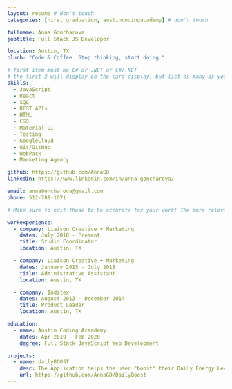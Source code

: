```yaml
---
layout: resume # don't touch
categories: [hire, graduation, austincodingacademy] # don't touch

fullname: Anna Goncharova
jobtitle: Full Stack JS Developer

location: Austin, TX
blurb: "Code & Coffee. Stop thinking, start doing."

# first item must be C# or .NET or C#/.NET
# the first 3 will display on the card display, but list as many as you want, they will be visible on your hire page
skills:
  - JavaScript
  - React
  - SQL
  - REST APIs
  - HTML
  - CSS
  - Material-UI
  - Testing
  - GoogleCloud
  - Git/GitHub
  - WebPack
  - Marketing Agency

github: https://github.com/AnnaGD
linkedin: https://www.linkedin.com/in/anna-goncharova/

email: anna9oncharova@gmail.com
phone: 512-788-1671

# Make sure to edit these to be accurate for your work! The more relevant the better if the role was technical, don't feel like you need to put every job you've had.

workexperience:
  - company: Liaison Creative + Marketing
    dates: July 2018 - Present
    title: Studio Coordinator
    location: Austin, TX

  - company: Liaison Creative + Marketing
    dates: January 2015 - July 2018
    title: Administrative Assistant
    location: Austin, TX

  - company: Inditex
    dates: August 2013 - December 2014
    title: Product Leader
    location: Austin, TX

education:
  - name: Austin Coding Acaademy
    dates: Apr 2019 - Feb 2020
    degree: Full Stack JavaScript Web Development

projects:
  - name: dailyBOOST
    desc: The Application helps the user "boost" their Daily Energy Levels. Full-stack web app build in JavaScript using React.
    url: https://github.com/AnnaGD/DailyBoost
---
```

